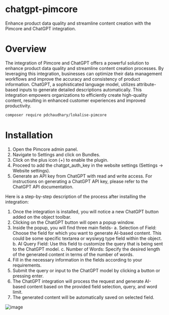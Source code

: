 # chatgpt-pimcore
Enhance product data quality and streamline content creation with the Pimcore and ChatGPT integration.

# Overview

The integration of Pimcore and ChatGPT offers a powerful solution to enhance product data quality and streamline content creation processes. By leveraging this integration, businesses can optimize their data management workflows and improve the accuracy and consistency of product information. ChatGPT, a sophisticated language model, utilizes attribute-based inputs to generate detailed descriptions automatically. This integration empowers organizations to efficiently create high-quality content, resulting in enhanced customer experiences and improved productivity.


```bash
composer require pdchaudhary/lokalise-pimcore
``` 

# Installation

1. Open the Pimcore admin panel.
2. Navigate to Settings and click on Bundles.
3. Click on the plus icon (+) to enable the plugin.
4. Proceed to add the chatgpt_auth_key in the website settings (Settings -> Website settings).
5. Generate an API key from ChatGPT with read and write access. For instructions on generating a ChatGPT API key, please refer to the ChatGPT API documentation.




Here is a step-by-step description of the process after installing the integration:

1. Once the integration is installed, you will notice a new ChatGPT button added on the object toolbar.
2. Clicking on the ChatGPT button will open a popup window.
3. Inside the popup, you will find three main fields-
   a. Selection of Field: Choose the field for which you want to generate AI-based content. This could be some specific textarea or wysiwyg type field within the object.
   b. AI Query Field: Use this field to customize the query that is being sent to the ChatGPT model.
   c. Number of Words: Specify the desired length of the generated content in terms of the number of words.
4. Fill in the necessary information in the fields according to your requirements.
5. Submit the query or input to the ChatGPT model by clicking a button or pressing enter.
6. The ChatGPT integration will process the request and generate AI-based content based on the provided field selection, query, and word limit.
7. The generated content will be automatically saved on selected field.

![image](https://github.com/pdchaudhary/chatgpt-pimcore/assets/30948231/32388a9c-e588-4e22-8433-da9d1d252c9b)

